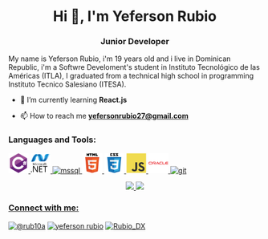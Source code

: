 <h1 align="center">Hi 👋, I'm Yeferson Rubio</h1>
<h3 align="center">Junior Developer</h3>


<p>
My name is Yeferson Rubio, i'm 19 years old and i live in Dominican Republic, i'm a Softwre Develoment's student in Instituto Tecnológico de las Américas (ITLA), I graduated from a technical high school in programming Instituto Tecnico Salesiano (ITESA).
</p>

- 🌱 I’m currently learning **React.js**

- 📫 How to reach me **yefersonrubio27@gmail.com**


<!--Lenguages and Tools-->
<h3 align="left">Languages and Tools:</h3>
<p align="left"> 
 <a href="https://www.w3schools.com/cs/" target="_blank" rel="noreferrer"> <img src="https://raw.githubusercontent.com/devicons/devicon/master/icons/csharp/csharp-original.svg" alt="csharp" width="40" height="40"/> </a> 
<a href="https://dotnet.microsoft.com/" target="_blank" rel="noreferrer"> <img src="https://raw.githubusercontent.com/devicons/devicon/master/icons/dot-net/dot-net-original-wordmark.svg" alt="dotnet" width="40" height="40"/> </a>
<a href="https://www.microsoft.com/en-us/sql-server" target="_blank" rel="noreferrer"> <img src="https://www.svgrepo.com/show/303229/microsoft-sql-server-logo.svg" alt="mssql" width="40" height="40"/> </a> 
<a href="https://www.w3.org/html/" target="_blank" rel="noreferrer"> <img src="https://raw.githubusercontent.com/devicons/devicon/master/icons/html5/html5-original-wordmark.svg" alt="html5" width="40" height="40"/> </a> 
<a href="https://www.w3schools.com/css/" target="_blank" rel="noreferrer"> <img src="https://raw.githubusercontent.com/devicons/devicon/master/icons/css3/css3-original-wordmark.svg" alt="css3" width="40" height="40"/> </a> 
<a href="https://developer.mozilla.org/en-US/docs/Web/JavaScript" target="_blank" rel="noreferrer"> <img src="https://raw.githubusercontent.com/devicons/devicon/master/icons/javascript/javascript-original.svg" alt="javascript" width="40" height="40"/> </a> 
<a href="https://www.oracle.com/" target="_blank" rel="noreferrer"> <img src="https://raw.githubusercontent.com/devicons/devicon/master/icons/oracle/oracle-original.svg" alt="oracle" width="40" height="40"/> </a> 
<a href="https://git-scm.com/" target="_blank" rel="noreferrer"> <img src="https://www.vectorlogo.zone/logos/git-scm/git-scm-icon.svg" alt="git" width="40" height="40"/> </a> 
</p>


<!--Stats-->
<div align="center">
  <a href="https://github.com/YefersonR">
  <img height="180em" src="https://github-readme-stats.vercel.app/api?username=YefersonR&show_icons=true&theme=tokyonight&include_all_commits=true&count_private=true"/>
  <img height="180em" src="https://github-readme-stats.vercel.app/api/top-langs/?username=YefersonR&layout=compact&langs_count=7&theme=tokyonight"/>
</div>
  
  
  <!--Contacts-->
<h3 align="left">Connect with me:</h3>
<p align="left">
<a href="https://twitter.com/@rub10a" target="blank"><img align="center" src="https://raw.githubusercontent.com/rahuldkjain/github-profile-readme-generator/master/src/images/icons/Social/twitter.svg" alt="@rub10a" height="30" width="40" /></a>
<a href="https://linkedin.com/in/yeferson rubio" target="blank"><img align="center" src="https://raw.githubusercontent.com/rahuldkjain/github-profile-readme-generator/master/src/images/icons/Social/linked-in-alt.svg" alt="yeferson rubio" height="30" width="40" /></a>
<a href="https://discord.gg/Rubio_DX" target="blank"><img align="center" src="https://raw.githubusercontent.com/rahuldkjain/github-profile-readme-generator/master/src/images/icons/Social/discord.svg" alt="Rubio_DX" height="30" width="40" /></a>
</p>

 
 <!--![Snake animation](https://github.com/YefersonR/YefersonR/blob/output/github-contribution-grid-snake.svg)-->
